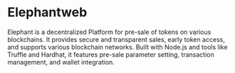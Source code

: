 # Elephantweb
Elephant is a decentralized Platform for pre-sale of tokens on various blockchains. It provides secure and transparent sales, early token access, and supports various blockchain networks. Built with Node.js and tools like Truffle and Hardhat, it features pre-sale parameter setting, transaction management, and wallet integration.

